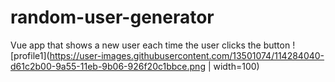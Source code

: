 # random-user-generator
Vue app that shows a new user each time the user clicks the button
![profile1](https://user-images.githubusercontent.com/13501074/114284040-d61c2b00-9a55-11eb-9b06-926f20c1bbce.png | width=100)
